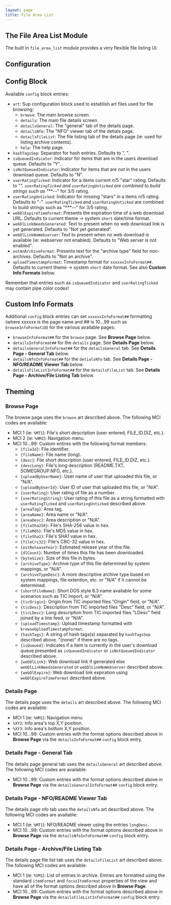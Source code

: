 ```yaml
---
layout: page
title: File Area List
---
```

## The File Area List Module
The built in `file_area_list` module provides a very flexible file listing UI.

## Configuration
## Config Block
Available `config` block entries:
* `art`: Sup configuration block used to establish art files used for file browsing:
    * `browse`: The main browse screen.
    * `details`: The main file details screen.
    * `detailsGeneral`: The "general" tab of the details page.
    * `detailsNfo`: The "NFO" viewer tab of the detials page.
    * `detailsFileList`: The file listing tab of the details page (ie: used for listing archive contents).
    * `help`: The help page.
* `hashTagsSep`: Separator for hash entries. Defaults to ", ".
* `isQueuedIndicator`: Indicator for items that are in the users download queue. Defaults to "Y".
* `isNotQueuedIndicator`: Indicator for items that are _not_ in the users download queue. Defaults to "N".
* `userRatingTicked`: Indicator for a items current _n_/5 "star" rating. Defaults to "*". `userRatingTicked` and `userRatingUnticked` are combined to build strings such as "***--" for 3/5 rating.
* `userRatingUnticked`: Indicator for missing "stars" in a items _n_/5 rating. Defaults to "-". `userRatingTicked` and `userRatingUnticked` are combined to build strings such as "***--" for 3/5 rating.
* `webDlExpireTimeFormat`: Presents the expiration time of a web download URL. Defaults to current theme → system `short` date/time format.
* `webDlLinkNeedsGenerated`: Text to present when no web download link is yet generated. Defaults to "Not yet generated".
* `webDlLinkNoWebserver`: Text to present when no web download is available (ie: webserver not enabled). Defaults to "Web server is not enabled".
* `notAnArchiveFormat`: Presents text for the "archive type" field for non-archives. Defaults to "Not an archive".
* `uploadTimestampFormat`: Timestamp format for `xxxxxxInfoFormat##`. Defaults to current theme → system `short` date format. See also **Custom Info Formats** below.

Remember that entries such as `isQueuedIndicator` and `userRatingTicked` may contain pipe color codes!

## Custom Info Formats
Additional `config` block entries can set `xxxxxxInfoFormat##` formatting (where xxxxxx is the page name and ## is 10...99 such as `browseInfoFormat10`) for the various available pages:
* `browseInfoFormat##` for the `browse` page. See **Browse Page** below.
* `detailsInfoFormat##` for the `details` page. See **Details Page** below.
* `detailsGeneralInfoFormat##` for the `detailsGeneral` tab. See **Details Page - General Tab** below.
* `detailsNfoInfoFormat##` for the `detialsNfo` tab. See **Details Page - NFO/README Viewer Tab** below.
* `detailsFileListInfoFormat##` for the `detailsFileList` tab. See **Details Page - Archive/File Listing Tab** below.

## Theming
### Browse Page
The browse page uses the `browse` art described above. The following MCI codes are available:
* MCI 1 (ie: `%MT1`): File's short description (user entered, FILE_ID.DIZ, etc.).
* MCI 2 (ie: `%HM2`): Navigation menu.
* MCI 10...99: Custom entires with the following format members:
    * `{fileId}`: File identifier.
    * `{fileName}`: File name (long).
    * `{desc}`: File short description (user entered, FILE_ID.DIZ, etc.).
    * `{descLong}`: File's long description (README.TXT, SOMEGROUP.NFO, etc.).
    * `{uploadByUserName}`: User name of user that uploaded this file, or "N/A".
    * `{uploadByUserId}`: User ID of user that uploaded this file, or "N/A".
    * `{userRating}`: User rating of file as a number.
    * `{userRatingString}`: User rating of this file as a string formatted with `userRatingTicked` and `userRatingUnticked` described above.
    * `{areaTag}`: Area tag.
    * `{areaName}`: Area name or "N/A".
    * `{areaDesc}`: Area description or "N/A".
    * `{fileSha256}`: File's SHA-256 value in hex.
    * `{fileMd5}`: File's MD5 value in hex.
    * `{fileSha1}`: File's SHA1 value in hex.
    * `{fileCrc32}`: File's CRC-32 value in hex.
    * `{estReleaseYear}`: Estimated release year of this file.
    * `{dlCount}`: Number of times this file has been downloaded.
    * `{byteSize}`: Size of this file in bytes.
    * `{archiveType}`: Archive type of this file determined by system mappings, or "N/A".
    * `{archiveTypeDesc}`: A more descriptive archive type based on system mappings, file extention, etc. or "N/A" if it cannot be determined.
    * `{shortFileName}`: Short DOS style 8.3 name available for some scenarios such as TIC import, or "N/A".
    * `{ticOrigin}`: Origin from TIC imported files "Origin" field, or "N/A".
    * `{ticDesc}`: Description from TIC imported files "Desc" field, or "N/A".
    * `{ticLDesc}`: Long description from TIC imported files "LDesc" field joined by a line feed, or "N/A".
    * `{uploadTimestamp}`: Upload timestamp formatted with `browseUploadTimestampFormat`.
    * `{hashTags}`: A string of hash tags(s) separated by `hashTagsSep` described above. "(none)" if there are no tags.
    * `{isQueued}`: Indicates if a item is currently in the user's download queue presented as `isQueuedIndicator` or `isNotQueuedIndicator` described above.
    * `{webDlLink}`: Web download link if generated else `webDlLinkNeedsGenerated` or `webDlLinkNoWebserver` described above.
    * `{webDlExpire}`: Web download link expiration using `webDlExpireTimeFormat` described above.

### Details Page
The details page uses the `details` art described above. The following MCI codes are available:
* MCI 1 (ie: `%HM1`): Navigation menu
* `%XY2`: Info area's top X,Y position.
* `%XY3`: Info area's bottom X,Y position.
* MCI 10...99: Custom entries with the format options described above in **Browse Page** via the `detailsInfoFormat##` `config` block entry.

### Details Page - General Tab
The details page general tab uses the `detailsGeneral` art described above. The following MCI codes are available:
* MCI 10...99: Custom entries with the format options described above in **Browse Page** via the `detailsGeneralInfoFormat##` `config` block entry.

### Details Page - NFO/README Viewer Tab
The details page nfo tab uses the `detailsNfo` art described above. The following MCI codes are available:
* MCI 1 (ie: `%MT1`): NFO/README viewer using the entries `longDesc`.
* MCI 10...99: Custom entries with the format options described above in **Browse Page** via the `detailsNfoInfoFormat##` `config` block entry.

### Details Page - Archive/File Listing Tab
The details page file list tab uses the `detailsFileList` art described above. The following MCI codes are available:
* MCI 1 (ie: `%VM1`): List of entries in archive. Entries are formatted using the standard `itemFormat` and `focusItemFormat` properties of the view and have all of the format options described above in **Browse Page**.
* MCI 10...99: Custom entries with the format options described above in **Browse Page** via the `detailsFileListInfoFormat##` `config` block entry.

